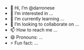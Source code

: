 - 👋 Hi, I’m @darronese
- 👀 I’m interested in ...
- 🌱 I’m currently learning ...
- 💞️ I’m looking to collaborate on ...
- 📫 How to reach me ...
- 😄 Pronouns: ...
- ⚡ Fun fact: ...

<!---
darronese/darronese is a ✨ special ✨ repository because its `README.md` (this file) appears on your GitHub profile.
You can click the Preview link to take a look at your changes.
--->
